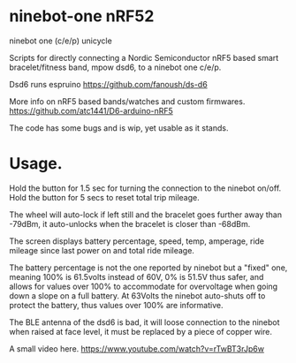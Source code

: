 # ninebot-one nRF52
ninebot one (c/e/p) unicycle

Scripts for directly connecting a Nordic Semiconductor nRF5 based smart bracelet/fitness band, mpow dsd6, to a ninebot one c/e/p.

Dsd6 runs espruino https://github.com/fanoush/ds-d6

More info on nRF5 based bands/watches and custom firmwares.
https://github.com/atc1441/D6-arduino-nRF5


The code has some bugs and is wip, yet usable as it stands. 
# Usage.

Hold the button for 1.5 sec for turning the connection to the ninebot on/off.
Hold the button for 5 secs to reset total trip mileage.

The wheel will auto-lock if left still and the bracelet goes further away than -79dBm, it auto-unlocks when the bracelet is closer than -68dBm. 

The screen displays battery percentage, speed, temp, amperage, ride mileage since last power on and total ride mileage.

The battery percentage is not the one reported by ninebot but a "fixed" one, meaning 100% is 61.5volts instead of 60V, 0% is 51.5V thus safer, and allows for values over 100% to accommodate for overvoltage when going down a slope on a full battery. At 63Volts the ninebot auto-shuts off to protect the battery, thus values over 100% are informative. 

The BLE antenna of the dsd6 is bad, it will loose connection to the ninebot when raised at face level, it must be replaced by a piece of copper wire.

A small video here. https://www.youtube.com/watch?v=rTwBT3rJp6w
